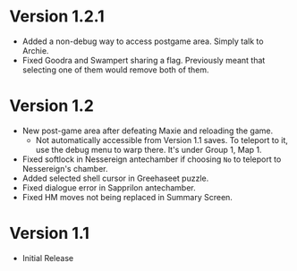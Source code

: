 # Version 1.2.1
- Added a non-debug way to access postgame area. Simply talk to Archie.
- Fixed Goodra and Swampert sharing a flag. Previously meant that selecting one of them would remove both of them.

# Version 1.2
- New post-game area after defeating Maxie and reloading the game.
    - Not automatically accessible from Version 1.1 saves. To teleport to it, use the debug menu to warp there. It's under Group 1, Map 1.
- Fixed softlock in Nessereign antechamber if choosing `No` to teleport to Nessereign's chamber.
- Added selected shell cursor in Greehaseet puzzle.
- Fixed dialogue error in Sapprilon antechamber.
- Fixed HM moves not being replaced in Summary Screen.

# Version 1.1
- Initial Release
